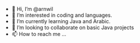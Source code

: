 - 👋 Hi, I’m @arnwil
- 👀 I’m interested in coding and languages.
- 🌱 I’m currently learning Java and Arabic. 
- 💞️ I’m looking to collaborate on basic Java projects
- 📫 How to reach me ...

<!---
arnwil/arnwil is a ✨ special ✨ repository because its `README.md` (this file) appears on your GitHub profile.
You can click the Preview link to take a look at your changes.
--->
